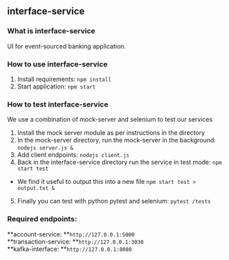 ## interface-service

### What is interface-service
UI for event-sourced banking application.  

### How to use interface-service
1. Install requirements: `npm install`  
2. Start application: `npm start`  

### How to test interface-service
We use a combination of mock-server and selenium to test our services  
1. Install the mock server module as per instructions in the directory  
2. In the mock-server directory, run the mock-server in the background: `nodejs server.js &`
3. Add client endpoints: `nodejs client.js`
4. Back in the interface-service directory run the service in test mode: `npm start test`  
  * We find it useful to output this into a new file `npm start test > output.txt &`
5. Finally you can test with python pytest and selenium: `pytest /tests`

### Required endpoints:
**account-service: **`http://127.0.0.1:5000`  
**transaction-service: **`http://127.0.0.1:3030`  
**kafka-interface: **`http://127.0.0.1:8080`  
